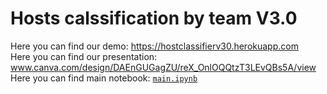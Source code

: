 # Hosts calssification by team V3.0
Here you can find our demo: https://hostclassifierv30.herokuapp.com  
Here you can find our presentation: www.canva.com/design/DAEnGUGagZU/reX_OnlOQQtzT3LEvQBs5A/view  
Here you can find main notebook: [`main.ipynb`](https://github.com/exsandebest/mts-teta-hackathon/blob/master/main.ipynb)
